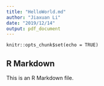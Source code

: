 ```yaml
---
title: "HelloWorld.md"
author: "Jiaxuan Li"
date: "2019/12/14"
output: pdf_document
---
```


```{r setup, include=FALSE}
knitr::opts_chunk$set(echo = TRUE)
```

## R Markdown

This is an R Markdown file. 